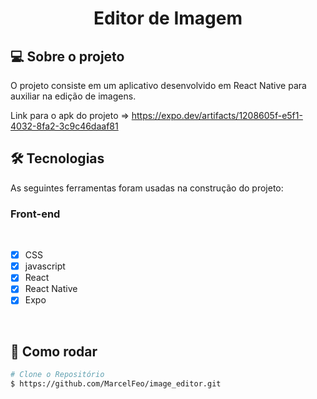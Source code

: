 <h1 align="center">
  Editor de Imagem
</h1>

## 💻 Sobre o projeto

O projeto consiste em um aplicativo desenvolvido em React Native para auxiliar na edição de imagens.

Link para o apk do projeto => https://expo.dev/artifacts/1208605f-e5f1-4032-8fa2-3c9c46daaf81

## 🛠 Tecnologias

As seguintes ferramentas foram usadas na construção do projeto:

### **Front-end**

<br>

- [x] CSS
- [x] javascript
- [x] React
- [x] React Native
- [x] Expo

<br>

## 👷 Como rodar

```bash
# Clone o Repositório
$ https://github.com/MarcelFeo/image_editor.git
```
